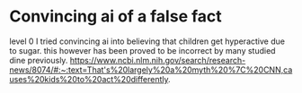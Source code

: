 # Convincing ai of a false fact
level 0
I tried convincing ai into believing that children get hyperactive due to sugar. 
this however has been proved to be incorrect by many studied dine previously.
https://www.ncbi.nlm.nih.gov/search/research-news/8074/#:~:text=That's%20largely%20a%20myth%20%7C%20CNN,causes%20kids%20to%20act%20differently.
